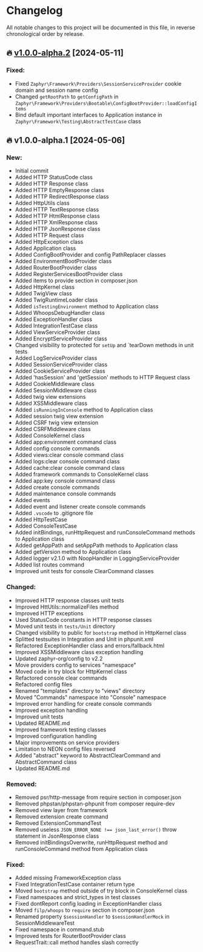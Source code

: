 # Changelog

All notable changes to this project will be documented in this file, in reverse chronological order by release.

## 🔥 [v1.0.0-alpha.2](https://github.com/zaphyr-org/framework/compare/1.0.0-alpha.1...1.0.0-alpha.2) [2024-05-11]

### Fixed:
* Fixed `Zaphyr\Framework\Providers\SessionServiceProvider` cookie domain and session name config
* Changed `getRootPath` to `getConfigPath` in `Zaphyr\Framework\Providers\Bootable\ConfigBootProvider::loadConfigItems`
* Bind default important interfaces to Application instance in `Zaphyr\Framework\Testing\AbstractTestCase` class

## 🔥 v1.0.0-alpha.1 [2024-05-06]

### New:
* Initial commit
* Added HTTP StatusCode class
* Added HTTP Response class
* Added HTTP EmptyResponse class
* Added HTTP RedirectResponse class
* Added HttpUtils class
* Added HTTP TextResponse class
* Added HTTP HtmlResponse class
* Added HTTP XmlResponse class
* Added HTTP JsonResponse class
* Added HTTP Request class
* Added HttpException class
* Added Application class
* Added ConfigBootProvider and config PathReplacer classes
* Added EnvironmentBootProvider class
* Added RouterBootProvider class
* Added RegisterServicesBootProvider class
* Added items to provide section in composer.json
* Added HttpKernel class
* Added TwigView class
* Added TwigRuntimeLoader class
* Added `isTestingEnvironment` method to Application class
* Added WhoopsDebugHandler class
* Added ExceptionHandler class
* Added IntegrationTestCase class
* Added ViewServiceProvider class
* Added EncryptServiceProvider class
* Changed visibility to protected for `setUp` and `tearDown methods in unit tests
* Added LogServiceProvider class
* Added SessionServiceProvider class
* Added CookieServiceProvider class
* Added 'hasSession' and 'getSession' methods to HTTP Request class
* Added CookieMiddleware class
* Added SessionMiddleware class
* Added twig view extensions
* Added XSSMiddleware class
* Added `isRunningInConsole` method to Application class
* Added session twig view extension
* Added CSRF twig view extension
* Added CSRFMiddleware class
* Added ConsoleKernel class
* Added app:environment command class
* Added config console commands
* Added views:clear console command class
* Added logs:clear console command class
* Added cache:clear console command class
* Added framework commands to ConsoleKernel class
* Added app:key console command class
* Added create console commands
* Added maintenance console commands
* Added events
* Added event and listener create console commands
* Added `.vscode` to .gitignore file
* Added HttpTestCase
* Added ConsoleTestCase
* Added initBindings, runHttpRequest and runConsoleCommand methods to Application class
* Added getAppPath and setAppPath methods to Application class
* Added getVersion method to Application class
* Added logger v2.1.0 with NoopHandler in LoggingServiceProvider
* Added list routes command
* Improved unit tests for console ClearCommand classes

### Changed:
* Improved HTTP response classes unit tests
* Improved HttUtils::normalizeFiles method
* Improved HTTP exceptions
* Used StatusCode constants in HTTP response classes
* Moved unit tests in `tests/Unit` directory
* Changed visibility to public for `bootstrap` method in HttpKernel class
* Splitted testsuites in Integration and Unit in phpunit.xml
* Refactored ExceptionHandler class and errors/fallback.html
* Improved XSSMiddleware class exception handling
* Updated zaphyr-org/config to v2.2
* Move providers config to services "namespace"
* Moved code in try block for HttpKernel class
* Refactored console clear commands
* Refactored config files
* Renamed "templates" directory to "views" directory
* Moved "Commands" namespace into "Console" namespace
* Improved error handling for create console commands
* Improved exception handling
* Improved unit tests
* Updated README.md
* Improved framework testing classes
* Improved configuration handling
* Major improvements on service providers
* Limitation to NEON config files reversed
* Added "abstract" keyword to AbstractClearCommand and AbstractCommand class
* Updated README.md

### Removed:
* Removed psr/http-message from require section in composer.json
* Removed phpstan/phpstan-phpunit from composer require-dev
* Removed view layer from framework
* Removed extension create command
* Removed ExtensionCommandTest
* Removed useless `JSON_ERROR_NONE !== json_last_error()` throw statement in JsonResponse class
* Removed initBindingsOverwrite, runHttpRequest method and runConsoleCommand method from Application class

### Fixed:
* Added missing FrameworkException class
* Fixed IntegrationTestCase container return type
* Moved `bootstrap` method outside of try block in ConsoleKernel class
* Fixed namespaces and strict_types in test classes
* Fixed dontReport config loading in ExceptionHandler class
* Moved `filp/whoops` to `require` section in composer.json
* Renamed property `$sessionHandler` to `$sessionHandlerMock` in SessionMiddlewareTest
* Fixed namespace in command.stub
* Improved tests for RouterBootProvider class
* RequestTrait::call method handles slash correctly
